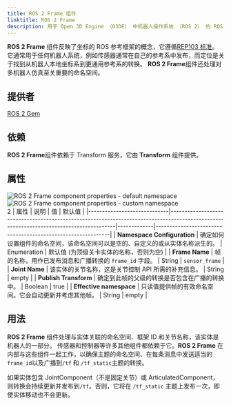```yaml
---
title: ROS 2 Frame 组件
linktitle: ROS 2 Frame
description: 用于 Open 3D Engine （O3DE） 中机器人操作系统 （ROS 2） 的 ROS 3 Frame组件。
---
```

**ROS 2 Frame** 组件反映了坐标的 ROS 参考框架的概念，它遵循[REP103 标准](https://www.ros.org/reps/rep-0103.html)。
它通常用于任何机器人系统，例如传感器通常在自己的参考系中发布，而定位是关于找到从机器人本地坐标系到更通用参考系的转换。
**ROS 2 Frame**组件还处理对多机器人仿真至关重要的命名空间。

## 提供者

[ROS 2 Gem](/docs/user-guide/gems/reference/robotics/ros2)

## 依赖

**ROS 2 Frame**组件依赖于 Transform 服务，它由 **Transform** 组件提供。

## 属性

![ROS 2 Frame component properties - default namespace](/images/user-guide/components/reference/robotics/ros2/ros2-frame-component-namespace-default.png)  
![ROS 2 Frame component properties - custom namespace](/images/user-guide/components/reference/robotics/ros2/ros2-frame-component-namespace-custom.png)  
2
| 属性                    | 说明                                                                                                                            | 值      | 默认值                                                     |
|-----------------------------|----------------------------------------------------------------------------------------------------------------------------------------|-------------|-------------------------------------------------------------|
| **Namespace Configuration** | 确定如何设置组件的命名空间，该命名空间可以是空的、自定义的或从实体名称派生的。                       | Enumeration | 默认值 (为顶级关卡实体的名称，否则为空) |
| **Frame Name**              | 帧的名称，用作已发布消息和广播转换的 `frame_id` 字段。                               | String      | `sensor_frame`                                              |
| **Joint Name**              | 该实体的关节名称，这是关节控制 API 所需的补充信息。                                | String      | empty                                                       |
| **Publish Transform**       | 确定到此帧的父级的转换是否包含在广播的转换中。                                | Boolean     | true                                                        |
| **Effective namespace**     | 只读值提供帧的有效命名空间。它会自动更新并考虑其他帧。 | String      | empty                                                       |

## 用法

**ROS 2 Frame** 组件处理与实体关联的命名空间、框架 ID 和关节名称，该实体是机器人的一部分。
传感器和控制器等许多其他组件都依赖于它。**ROS 2 Frame** 在内部与这些组件一起工作，以确保主题的命名空间、在每条消息中发送适当的`frame_id`以及广播到`/tf` 和 `/tf_static`主题的转换。

如果实体包含 JointComponent（不是固定关节）或 ArticulatedComponent，则转换会持续更新并发布到`/tf`。否则，它将在 `/tf_static` 主题上发布一次，即使实体移动也不会更新。
